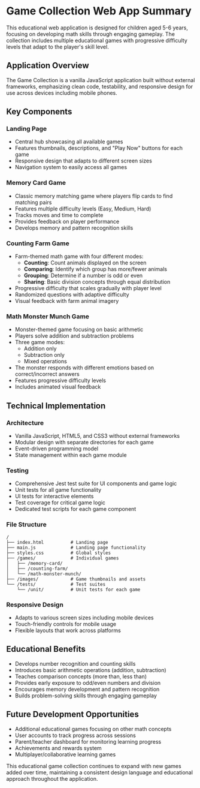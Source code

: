 # Game Collection Web App Summary

This educational web application is designed for children aged 5-6 years, focusing on developing math skills through engaging gameplay. The collection includes multiple educational games with progressive difficulty levels that adapt to the player's skill level.

## Application Overview

The Game Collection is a vanilla JavaScript application built without external frameworks, emphasizing clean code, testability, and responsive design for use across devices including mobile phones.

## Key Components

### Landing Page
- Central hub showcasing all available games
- Features thumbnails, descriptions, and "Play Now" buttons for each game
- Responsive design that adapts to different screen sizes
- Navigation system to easily access all games

### Memory Card Game
- Classic memory matching game where players flip cards to find matching pairs
- Features multiple difficulty levels (Easy, Medium, Hard)
- Tracks moves and time to complete
- Provides feedback on player performance
- Develops memory and pattern recognition skills

### Counting Farm Game
- Farm-themed math game with four different modes:
  - **Counting**: Count animals displayed on the screen
  - **Comparing**: Identify which group has more/fewer animals
  - **Grouping**: Determine if a number is odd or even
  - **Sharing**: Basic division concepts through equal distribution
- Progressive difficulty that scales gradually with player level
- Randomized questions with adaptive difficulty
- Visual feedback with farm animal imagery

### Math Monster Munch Game
- Monster-themed game focusing on basic arithmetic
- Players solve addition and subtraction problems
- Three game modes:
  - Addition only
  - Subtraction only
  - Mixed operations
- The monster responds with different emotions based on correct/incorrect answers
- Features progressive difficulty levels
- Includes animated visual feedback

## Technical Implementation

### Architecture
- Vanilla JavaScript, HTML5, and CSS3 without external frameworks
- Modular design with separate directories for each game
- Event-driven programming model
- State management within each game module

### Testing
- Comprehensive Jest test suite for UI components and game logic
- Unit tests for all game functionality
- UI tests for interactive elements
- Test coverage for critical game logic
- Dedicated test scripts for each game component

### File Structure
```
/
├── index.html          # Landing page
├── main.js             # Landing page functionality
├── styles.css          # Global styles
├── /games/             # Individual games
│   ├── /memory-card/
│   ├── /counting-farm/
│   └── /math-monster-munch/
├── /images/            # Game thumbnails and assets
└── /tests/             # Test suites
    └── /unit/          # Unit tests for each game
```

### Responsive Design
- Adapts to various screen sizes including mobile devices
- Touch-friendly controls for mobile usage
- Flexible layouts that work across platforms

## Educational Benefits

- Develops number recognition and counting skills
- Introduces basic arithmetic operations (addition, subtraction)
- Teaches comparison concepts (more than, less than)
- Provides early exposure to odd/even numbers and division
- Encourages memory development and pattern recognition
- Builds problem-solving skills through engaging gameplay

## Future Development Opportunities

- Additional educational games focusing on other math concepts
- User accounts to track progress across sessions
- Parent/teacher dashboard for monitoring learning progress
- Achievements and rewards system
- Multiplayer/collaborative learning games

This educational game collection continues to expand with new games added over time, maintaining a consistent design language and educational approach throughout the application.
